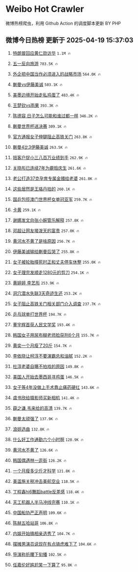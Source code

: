 # Weibo Hot Crawler 



微博热榜爬虫，利用 Github Action 的调度脚本更新 BY PHP 


## 微博今日热榜 更新于 2025-04-19 15:37:03 
1. [特朗普回应黄仁勋访华](https://s.weibo.com/weibo?q=%23%E7%89%B9%E6%9C%97%E6%99%AE%E5%9B%9E%E5%BA%94%E9%BB%84%E4%BB%81%E5%8B%8B%E8%AE%BF%E5%8D%8E%23&t=31&band_rank=1&Refer=top) `1.1M 🔥` 

1. [五一反向旅游](https://s.weibo.com/weibo?q=%E4%BA%94%E4%B8%80%E5%8F%8D%E5%90%91%E6%97%85%E6%B8%B8&t=31&band_rank=2&Refer=top) `783.5K 🔥` 

1. [外企把中国当作必须进入的战略市场](https://s.weibo.com/weibo?q=%23%E5%A4%96%E4%BC%81%E6%8A%8A%E4%B8%AD%E5%9B%BD%E5%BD%93%E4%BD%9C%E5%BF%85%E9%A1%BB%E8%BF%9B%E5%85%A5%E7%9A%84%E6%88%98%E7%95%A5%E5%B8%82%E5%9C%BA%23&t=31&band_rank=3&Refer=top) `564.0K 🔥` 

1. [蒯曼vs伊藤美诚](https://s.weibo.com/weibo?q=%23%E8%92%AF%E6%9B%BCvs%E4%BC%8A%E8%97%A4%E7%BE%8E%E8%AF%9A%23&t=31&band_rank=4&Refer=top) `503.1K 🔥` 

1. [美墨边境开始走私鸡蛋了](https://s.weibo.com/weibo?q=%23%E7%BE%8E%E5%A2%A8%E8%BE%B9%E5%A2%83%E5%BC%80%E5%A7%8B%E8%B5%B0%E7%A7%81%E9%B8%A1%E8%9B%8B%E4%BA%86%23&t=31&band_rank=5&Refer=top) `483.4K 🔥` 

1. [王楚钦vs雨果](https://s.weibo.com/weibo?q=%23%E7%8E%8B%E6%A5%9A%E9%92%A6vs%E9%9B%A8%E6%9E%9C%23&t=31&band_rank=6&Refer=top) `393.3K 🔥` 

1. [陈德容 日子怎么可能和谁过都一样](https://s.weibo.com/weibo?q=%E9%99%88%E5%BE%B7%E5%AE%B9%20%E6%97%A5%E5%AD%90%E6%80%8E%E4%B9%88%E5%8F%AF%E8%83%BD%E5%92%8C%E8%B0%81%E8%BF%87%E9%83%BD%E4%B8%80%E6%A0%B7&t=31&band_rank=7&Refer=top) `346.2K 🔥` 

1. [蒯曼世界杯进决赛](https://s.weibo.com/weibo?q=%23%E8%92%AF%E6%9B%BC%E4%B8%96%E7%95%8C%E6%9D%AF%E8%BF%9B%E5%86%B3%E8%B5%9B%23&t=31&band_rank=8&Refer=top) `309.1K 🔥` 

1. [官方通报女子伸腿阻止高铁关门](https://s.weibo.com/weibo?q=%23%E5%AE%98%E6%96%B9%E9%80%9A%E6%8A%A5%E5%A5%B3%E5%AD%90%E4%BC%B8%E8%85%BF%E9%98%BB%E6%AD%A2%E9%AB%98%E9%93%81%E5%85%B3%E9%97%A8%23&t=31&band_rank=9&Refer=top) `263.8K 🔥` 

1. [蒯曼4比3伊藤美诚](https://s.weibo.com/weibo?q=%23%E8%92%AF%E6%9B%BC4%E6%AF%943%E4%BC%8A%E8%97%A4%E7%BE%8E%E8%AF%9A%23&t=31&band_rank=10&Refer=top) `263.5K 🔥` 

1. [陪客户捉小三八百万业绩到手](https://s.weibo.com/weibo?q=%E9%99%AA%E5%AE%A2%E6%88%B7%E6%8D%89%E5%B0%8F%E4%B8%89%E5%85%AB%E7%99%BE%E4%B8%87%E4%B8%9A%E7%BB%A9%E5%88%B0%E6%89%8B&t=31&band_rank=11&Refer=top) `262.9K 🔥` 

1. [关晓彤已连续7年为鹿晗庆生](https://s.weibo.com/weibo?q=%23%E5%85%B3%E6%99%93%E5%BD%A4%E5%B7%B2%E8%BF%9E%E7%BB%AD7%E5%B9%B4%E4%B8%BA%E9%B9%BF%E6%99%97%E5%BA%86%E7%94%9F%23&t=31&band_rank=12&Refer=top) `261.6K 🔥` 

1. [老公打造37克孕育专属金镯给老婆](https://s.weibo.com/weibo?q=%23%E8%80%81%E5%85%AC%E6%89%93%E9%80%A037%E5%85%8B%E5%AD%95%E8%82%B2%E4%B8%93%E5%B1%9E%E9%87%91%E9%95%AF%E7%BB%99%E8%80%81%E5%A9%86%23&t=31&band_rank=13&Refer=top) `261.0K 🔥` 

1. [这些居然是王珞丹拍的](https://s.weibo.com/weibo?q=%E8%BF%99%E4%BA%9B%E5%B1%85%E7%84%B6%E6%98%AF%E7%8E%8B%E7%8F%9E%E4%B8%B9%E6%8B%8D%E7%9A%84&t=31&band_rank=14&Refer=top) `260.1K 🔥` 

1. [国乒包揽澳门世界杯女单冠亚军](https://s.weibo.com/weibo?q=%23%E5%9B%BD%E4%B9%92%E5%8C%85%E6%8F%BD%E6%BE%B3%E9%97%A8%E4%B8%96%E7%95%8C%E6%9D%AF%E5%A5%B3%E5%8D%95%E5%86%A0%E4%BA%9A%E5%86%9B%23&t=31&band_rank=15&Refer=top) `259.7K 🔥` 

1. [卡黄](https://s.weibo.com/weibo?q=%E5%8D%A1%E9%BB%84&t=31&band_rank=16&Refer=top) `259.1K 🔥` 

1. [谢娜发文向张小婉管乐解释](https://s.weibo.com/weibo?q=%23%E8%B0%A2%E5%A8%9C%E5%8F%91%E6%96%87%E5%90%91%E5%BC%A0%E5%B0%8F%E5%A9%89%E7%AE%A1%E4%B9%90%E8%A7%A3%E9%87%8A%23&t=31&band_rank=17&Refer=top) `257.8K 🔥` 

1. [邓超让网友接泼天的富贵](https://s.weibo.com/weibo?q=%E9%82%93%E8%B6%85%E8%AE%A9%E7%BD%91%E5%8F%8B%E6%8E%A5%E6%B3%BC%E5%A4%A9%E7%9A%84%E5%AF%8C%E8%B4%B5&t=31&band_rank=18&Refer=top) `257.0K 🔥` 

1. [黄河水不黄了是啥原因](https://s.weibo.com/weibo?q=%E9%BB%84%E6%B2%B3%E6%B0%B4%E4%B8%8D%E9%BB%84%E4%BA%86%E6%98%AF%E5%95%A5%E5%8E%9F%E5%9B%A0&t=31&band_rank=19&Refer=top) `256.7K 🔥` 

1. [伊藤美诚输给蒯曼后哭了](https://s.weibo.com/weibo?q=%23%E4%BC%8A%E8%97%A4%E7%BE%8E%E8%AF%9A%E8%BE%93%E7%BB%99%E8%92%AF%E6%9B%BC%E5%90%8E%E5%93%AD%E4%BA%86%23&t=31&band_rank=20&Refer=top) `255.8K 🔥` 

1. [女子被轮胎撞死时正和丈夫停车休整](https://s.weibo.com/weibo?q=%23%E5%A5%B3%E5%AD%90%E8%A2%AB%E8%BD%AE%E8%83%8E%E6%92%9E%E6%AD%BB%E6%97%B6%E6%AD%A3%E5%92%8C%E4%B8%88%E5%A4%AB%E5%81%9C%E8%BD%A6%E4%BC%91%E6%95%B4%23&t=31&band_rank=21&Refer=top) `255.0K 🔥` 

1. [女子理完发顺走1280元的剪刀](https://s.weibo.com/weibo?q=%23%E5%A5%B3%E5%AD%90%E7%90%86%E5%AE%8C%E5%8F%91%E9%A1%BA%E8%B5%B01280%E5%85%83%E7%9A%84%E5%89%AA%E5%88%80%23&t=31&band_rank=22&Refer=top) `254.1K 🔥` 

1. [黄婷婷 李艺彤](https://s.weibo.com/weibo?q=%E9%BB%84%E5%A9%B7%E5%A9%B7%20%E6%9D%8E%E8%89%BA%E5%BD%A4&t=31&band_rank=23&Refer=top) `253.9K 🔥` 

1. [洞穴潜水失联3天奇迹生还](https://s.weibo.com/weibo?q=%23%E6%B4%9E%E7%A9%B4%E6%BD%9C%E6%B0%B4%E5%A4%B1%E8%81%943%E5%A4%A9%E5%A5%87%E8%BF%B9%E7%94%9F%E8%BF%98%23&t=31&band_rank=24&Refer=top) `253.2K 🔥` 

1. [女子阻止高铁关门相关部门介入调查](https://s.weibo.com/weibo?q=%23%E5%A5%B3%E5%AD%90%E9%98%BB%E6%AD%A2%E9%AB%98%E9%93%81%E5%85%B3%E9%97%A8%E7%9B%B8%E5%85%B3%E9%83%A8%E9%97%A8%E4%BB%8B%E5%85%A5%E8%B0%83%E6%9F%A5%23&t=31&band_rank=25&Refer=top) `237.7K 🔥` 

1. [乒乓球单打世界杯](https://s.weibo.com/weibo?q=%E4%B9%92%E4%B9%93%E7%90%83%E5%8D%95%E6%89%93%E4%B8%96%E7%95%8C%E6%9D%AF&t=31&band_rank=26&Refer=top) `194.7K 🔥` 

1. [董宇辉首获人民文学奖](https://s.weibo.com/weibo?q=%23%E8%91%A3%E5%AE%87%E8%BE%89%E9%A6%96%E8%8E%B7%E4%BA%BA%E6%B0%91%E6%96%87%E5%AD%A6%E5%A5%96%23&t=31&band_rank=27&Refer=top) `193.4K 🔥` 

1. [韩国女子用尿布糊老师脸获刑6个月](https://s.weibo.com/weibo?q=%23%E9%9F%A9%E5%9B%BD%E5%A5%B3%E5%AD%90%E7%94%A8%E5%B0%BF%E5%B8%83%E7%B3%8A%E8%80%81%E5%B8%88%E8%84%B8%E8%8E%B7%E5%88%916%E4%B8%AA%E6%9C%88%23&t=31&band_rank=28&Refer=top) `155.7K 🔥` 

1. [黄奕一个月瘦了20斤](https://s.weibo.com/weibo?q=%E9%BB%84%E5%A5%95%E4%B8%80%E4%B8%AA%E6%9C%88%E7%98%A6%E4%BA%8620%E6%96%A4&t=31&band_rank=29&Refer=top) `154.7K 🔥` 

1. [李依晓让柯淳不要演霸总和油腻](https://s.weibo.com/weibo?q=%E6%9D%8E%E4%BE%9D%E6%99%93%E8%AE%A9%E6%9F%AF%E6%B7%B3%E4%B8%8D%E8%A6%81%E6%BC%94%E9%9C%B8%E6%80%BB%E5%92%8C%E6%B2%B9%E8%85%BB&t=31&band_rank=30&Refer=top) `152.2K 🔥` 

1. [杜淳老婆自曝不拍戏的原因](https://s.weibo.com/weibo?q=%23%E6%9D%9C%E6%B7%B3%E8%80%81%E5%A9%86%E8%87%AA%E6%9B%9D%E4%B8%8D%E6%8B%8D%E6%88%8F%E7%9A%84%E5%8E%9F%E5%9B%A0%23&t=31&band_rank=31&Refer=top) `149.8K 🔥` 

1. [美国人开始去墨西哥寻鸡蛋](https://s.weibo.com/weibo?q=%23%E7%BE%8E%E5%9B%BD%E4%BA%BA%E5%BC%80%E5%A7%8B%E5%8E%BB%E5%A2%A8%E8%A5%BF%E5%93%A5%E5%AF%BB%E9%B8%A1%E8%9B%8B%23&t=31&band_rank=32&Refer=top) `146.5K 🔥` 

1. [女子等4年没做上手术靠止痛药硬扛](https://s.weibo.com/weibo?q=%23%E5%A5%B3%E5%AD%90%E7%AD%894%E5%B9%B4%E6%B2%A1%E5%81%9A%E4%B8%8A%E6%89%8B%E6%9C%AF%E9%9D%A0%E6%AD%A2%E7%97%9B%E8%8D%AF%E7%A1%AC%E6%89%9B%23&t=31&band_rank=33&Refer=top) `143.6K 🔥` 

1. [虞书欣给摄影师买新相机](https://s.weibo.com/weibo?q=%23%E8%99%9E%E4%B9%A6%E6%AC%A3%E7%BB%99%E6%91%84%E5%BD%B1%E5%B8%88%E4%B9%B0%E6%96%B0%E7%9B%B8%E6%9C%BA%23&t=31&band_rank=34&Refer=top) `141.4K 🔥` 

1. [薛之谦 韦来给的高清](https://s.weibo.com/weibo?q=%E8%96%9B%E4%B9%8B%E8%B0%A6%20%E9%9F%A6%E6%9D%A5%E7%BB%99%E7%9A%84%E9%AB%98%E6%B8%85&t=31&band_rank=35&Refer=top) `139.7K 🔥` 

1. [蒯曼太顽强了](https://s.weibo.com/weibo?q=%23%E8%92%AF%E6%9B%BC%E5%A4%AA%E9%A1%BD%E5%BC%BA%E4%BA%86%23&t=31&band_rank=36&Refer=top) `137.9K 🔥` 

1. [浪姐选曲](https://s.weibo.com/weibo?q=%E6%B5%AA%E5%A7%90%E9%80%89%E6%9B%B2&t=31&band_rank=37&Refer=top) `132.8K 🔥` 

1. [什么好工作通勤六个小时啊](https://s.weibo.com/weibo?q=%E4%BB%80%E4%B9%88%E5%A5%BD%E5%B7%A5%E4%BD%9C%E9%80%9A%E5%8B%A4%E5%85%AD%E4%B8%AA%E5%B0%8F%E6%97%B6%E5%95%8A&t=31&band_rank=38&Refer=top) `128.9K 🔥` 

1. [黄河水不黄了](https://s.weibo.com/weibo?q=%E9%BB%84%E6%B2%B3%E6%B0%B4%E4%B8%8D%E9%BB%84%E4%BA%86&t=31&band_rank=39&Refer=top) `126.6K 🔥` 

1. [韩国偶遇林一逛街](https://s.weibo.com/weibo?q=%23%E9%9F%A9%E5%9B%BD%E5%81%B6%E9%81%87%E6%9E%97%E4%B8%80%E9%80%9B%E8%A1%97%23&t=31&band_rank=40&Refer=top) `126.2K 🔥` 

1. [一个月瘦多少斤才科学](https://s.weibo.com/weibo?q=%23%E4%B8%80%E4%B8%AA%E6%9C%88%E7%98%A6%E5%A4%9A%E5%B0%91%E6%96%A4%E6%89%8D%E7%A7%91%E5%AD%A6%23&t=31&band_rank=41&Refer=top) `121.8K 🔥` 

1. [美滥施关税冲击美航空业](https://s.weibo.com/weibo?q=%23%E7%BE%8E%E6%BB%A5%E6%96%BD%E5%85%B3%E7%A8%8E%E5%86%B2%E5%87%BB%E7%BE%8E%E8%88%AA%E7%A9%BA%E4%B8%9A%23&t=31&band_rank=42&Refer=top) `118.5K 🔥` 

1. [丁程鑫hi6舞蹈battle反差感](https://s.weibo.com/weibo?q=%E4%B8%81%E7%A8%8B%E9%91%ABhi6%E8%88%9E%E8%B9%88battle%E5%8F%8D%E5%B7%AE%E6%84%9F&t=31&band_rank=43&Refer=top) `118.4K 🔥` 

1. [天工机器人半马冲线完赛](https://s.weibo.com/weibo?q=%23%E5%A4%A9%E5%B7%A5%E6%9C%BA%E5%99%A8%E4%BA%BA%E5%8D%8A%E9%A9%AC%E5%86%B2%E7%BA%BF%E5%AE%8C%E8%B5%9B%23&t=31&band_rank=44&Refer=top) `110.1K 🔥` 

1. [中国船协严正声明](https://s.weibo.com/weibo?q=%23%E4%B8%AD%E5%9B%BD%E8%88%B9%E5%8D%8F%E4%B8%A5%E6%AD%A3%E5%A3%B0%E6%98%8E%23&t=31&band_rank=45&Refer=top) `109.6K 🔥` 

1. [陈赫五哈站哥](https://s.weibo.com/weibo?q=%E9%99%88%E8%B5%AB%E4%BA%94%E5%93%88%E7%AB%99%E5%93%A5&t=31&band_rank=46&Refer=top) `106.8K 🔥` 

1. [内娱开始搞相亲选秀了](https://s.weibo.com/weibo?q=%E5%86%85%E5%A8%B1%E5%BC%80%E5%A7%8B%E6%90%9E%E7%9B%B8%E4%BA%B2%E9%80%89%E7%A7%80%E4%BA%86&t=31&band_rank=47&Refer=top) `104.7K 🔥` 

1. [摆摊男演员说现在有点骑虎难下了](https://s.weibo.com/weibo?q=%23%E6%91%86%E6%91%8A%E7%94%B7%E6%BC%94%E5%91%98%E8%AF%B4%E7%8E%B0%E5%9C%A8%E6%9C%89%E7%82%B9%E9%AA%91%E8%99%8E%E9%9A%BE%E4%B8%8B%E4%BA%86%23&t=31&band_rank=48&Refer=top) `104.6K 🔥` 

1. [导演称折腰下旬播](https://s.weibo.com/weibo?q=%23%E5%AF%BC%E6%BC%94%E7%A7%B0%E6%8A%98%E8%85%B0%E4%B8%8B%E6%97%AC%E6%92%AD%23&t=31&band_rank=49&Refer=top) `102.5K 🔥` 

1. [任嘉伦好尴尬笑一下算了](https://s.weibo.com/weibo?q=%E4%BB%BB%E5%98%89%E4%BC%A6%E5%A5%BD%E5%B0%B4%E5%B0%AC%E7%AC%91%E4%B8%80%E4%B8%8B%E7%AE%97%E4%BA%86&t=31&band_rank=50&Refer=top) `95.8K 🔥` 

